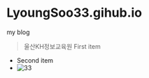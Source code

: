 # LyoungSoo33.gihub.io
my blog
> 울산KH정보교육원
> First item
- Second item
- ![33](https://media.istockphoto.com/id/1429439013/ko/%EC%82%AC%EC%A7%84/%ED%99%80%EB%8D%94%EC%97%90%EC%9E%88%EB%8A%94-%EC%97%AC%EB%9F%AC-%EA%B0%9C%EC%9D%98-%EC%83%89%EC%97%B0%ED%95%84.jpg?s=1024x1024&w=is&k=20&c=GsGwVhiF_WVsd2q9ALambkMtuSwMef7L2GT1pNvvpy0=)
